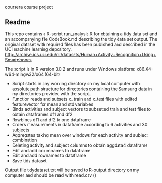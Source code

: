 
coursera course project

## Readme

This repo contains a R-script run_analysis.R for obtaining a tidy data set and an accompanying file CodeBook.md describing the tidy data set output.
The original dataset with required files has been published and described in the UCI machine learning depository. http://archive.ics.uci.edu/ml/datasets/Human+Activity+Recognition+Using+Smartphones

The script is in R version 3.0.2 and runs under Windows platform: x86_64-w64-mingw32/x64 (64-bit)

- Script starts in any working directory on my local computer with absolute path structure for directories containing the Samsung data in my directories provided with the script.. 
- Function reads and subsets x_ train and x_test files with edited featurevector for mean and std variables 
- Binds activities and subject vectors to subsetted train and test files to obtain dataframes df1 and df2
- Rowbinds df1 and df2  to one dataframe 
- Orders measurements in dataframe according to 6 activities and 30 subjects
- Aggregates taking mean over windows for each activity and subject combination
- Deleting activity and subject columns to obtain aggdata4 dataframe 
- Edit and add columnames to dataframe
- Edit and add rownames to dataframe
- Save tidy dataset

Output  file tidydataset.txt will be saved to R-output directory on my computer and should be read with read.csv ()



